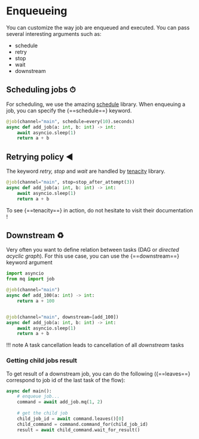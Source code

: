 # Enqueueing

You can customize the way job are enqueued and executed. You can pass several interesting arguments
such as:

- schedule
- retry
- stop
- wait
- downstream


## Scheduling jobs ⏱

For scheduling, we use the amazing [schedule](https://schedule.readthedocs.io/en/stable/) library.
When enqueuing a job, you can specify the {==schedule==} keyword.

```python
@job(channel="main", schedule=every(10).seconds)
async def add_job(a: int, b: int) -> int:
    await asyncio.sleep(1)
    return a + b
```


## Retrying policy ◀

The keyword *retry, stop* and *wait* are handled by [tenacity](https://tenacity.readthedocs.io/en/latest/) library.

```python
@job(channel="main", stop=stop_after_attempt(3))
async def add_job(a: int, b: int) -> int:
    await asyncio.sleep(1)
    return a + b
```

To see {==tenacity==} in action, do not hesitate to visit their documentation !

## Downstream ♻

Very often you want to define relation between tasks (DAG or *directed acyclic graph*). For this use case, you
can use the {==downstream==} keyword argument

```py
import asyncio
from mq import job

@job(channel="main")
async def add_100(a: int) -> int:
    return a + 100


@job(channel="main", downstream=[add_100])
async def add_job(a: int, b: int) -> int:
    await asyncio.sleep(1)
    return a + b
```

!!! note
    A task cancellation leads to cancellation of all *downstream* tasks

### Getting child jobs result

To get result of a downstream job, you can do the following ({==leaves==} correspond to job id of the last task of
the flow):

```py
async def main():
    # enqueue job...
    command = await add_job.mq(1, 2)
    
    # get the child job
    child_job_id = await command.leaves()[0]
    child_command = command.command_for(child_job_id)
    result = await child_command.wait_for_result()
```

